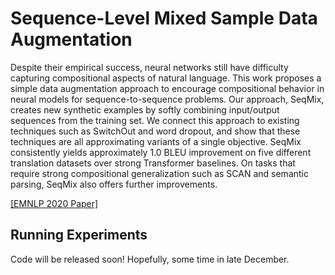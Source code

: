 # Sequence-Level Mixed Sample Data Augmentation
Despite their empirical success, neural networks still have difficulty capturing compositional aspects of natural language. This work proposes a simple data augmentation approach to encourage compositional behavior in neural models for sequence-to-sequence problems. Our approach, SeqMix, creates new synthetic examples by softly combining input/output sequences from the training set. We connect this approach to existing techniques such as SwitchOut and word dropout, and show that these techniques are all approximating variants of a single objective. SeqMix consistently yields approximately 1.0 BLEU improvement on five different translation datasets over strong Transformer baselines. On tasks that require strong compositional generalization such as SCAN and semantic parsing, SeqMix also offers further improvements.

[[EMNLP 2020 Paper]](https://arxiv.org/abs/2011.09039)

## Running Experiments
Code will be released soon! Hopefully, some time in late December.
